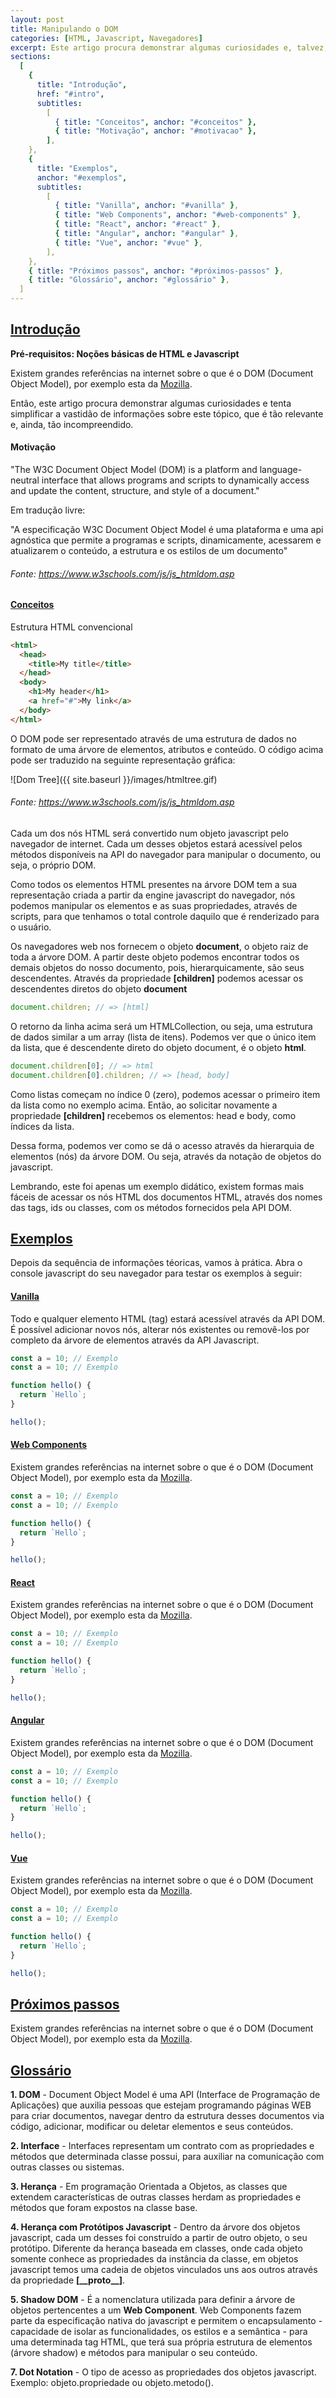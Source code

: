 ```yaml
---
layout: post
title: Manipulando o DOM
categories: [HTML, Javascript, Navegadores]
excerpt: Este artigo procura demonstrar algumas curiosidades e, talvez, tentar simplificar a vastidão de informações sobre este tópico tão relevante e, ainda, tão incompreendido.
sections:
  [
    {
      title: "Introdução",
      href: "#intro",
      subtitles:
        [
          { title: "Conceitos", anchor: "#conceitos" },
          { title: "Motivação", anchor: "#motivacao" },
        ],
    },
    {
      title: "Exemplos",
      anchor: "#exemplos",
      subtitles:
        [
          { title: "Vanilla", anchor: "#vanilla" },
          { title: "Web Components", anchor: "#web-components" },
          { title: "React", anchor: "#react" },
          { title: "Angular", anchor: "#angular" },
          { title: "Vue", anchor: "#vue" },
        ],
    },
    { title: "Próximos passos", anchor: "#próximos-passos" },
    { title: "Glossário", anchor: "#glossário" },
  ]
---
```


## [Introdução](#intro)

**Pré-requisitos: Noções básicas de HTML e Javascript**

Existem grandes referências na internet sobre o que é o DOM \(Document Object Model\), por exemplo esta da [Mozilla](https://developer.mozilla.org/pt-BR/docs/Web/API/Document_Object_Model).

Então, este artigo procura demonstrar algumas curiosidades e tenta simplificar a vastidão de informações sobre este tópico, que é tão relevante e, ainda, tão incompreendido.

#### Motivação

"The W3C Document Object Model (DOM) is a platform and language-neutral interface that allows programs and scripts to dynamically access and update the content, structure, and style of a document."

Em tradução livre:

"A especificação W3C Document Object Model é uma plataforma e uma api agnóstica que permite a programas e scripts, dinamicamente, acessarem e atualizarem o conteúdo, a estrutura e os estilos de um documento"

###### Fonte: https://www.w3schools.com/js/js_htmldom.asp

#### [Conceitos](#conceitos)

Estrutura HTML convencional

```html
<html>
  <head>
    <title>My title</title>
  </head>
  <body>
    <h1>My header</h1>
    <a href="#">My link</a>
  </body>
</html>
```

O DOM pode ser representado através de uma estrutura de dados no formato de uma árvore de elementos, atributos e conteúdo. O código acima pode ser traduzido na seguinte representação gráfica:

![Dom Tree]({{ site.baseurl }}/images/htmltree.gif)

###### Fonte: https://www.w3schools.com/js/js_htmldom.asp

Cada um dos nós HTML será convertido num objeto javascript pelo navegador de internet. Cada um desses objetos estará acessível pelos métodos disponíveis na API do navegador para manipular o documento, ou seja, o próprio DOM.

Como todos os elementos HTML presentes na árvore DOM tem a sua representação criada a partir da engine javascript do navegador, nós podemos manipular os elementos e as suas propriedades, através de scripts, para que tenhamos o total controle daquilo que é renderizado para o usuário.

Os navegadores web nos fornecem o objeto **document**, o objeto raiz de toda a árvore DOM. A partir deste objeto podemos encontrar todos os demais objetos do nosso documento, pois, hierarquicamente, são seus descendentes. Através da propriedade **\[children\]** podemos acessar os descendentes diretos do objeto **document**

```js
document.children; // => [html]
```

O retorno da linha acima será um HTMLCollection, ou seja, uma estrutura de dados similar a um array (lista de itens). Podemos ver que o único item da lista, que é descendente direto do objeto document, é o objeto **html**.

```js
document.children[0]; // => html
document.children[0].children; // => [head, body]
```

Como listas começam no índice 0 (zero), podemos acessar o primeiro item da lista como no exemplo acima. Então, ao solicitar novamente a propriedade **\[children\]** recebemos os elementos: head e body, como índices da lista.

Dessa forma, podemos ver como se dá o acesso através da hierarquia de elementos (nós) da árvore DOM. Ou seja, através da notação de objetos do javascript.

Lembrando, este foi apenas um exemplo didático, existem formas mais fáceis de acessar os nós HTML dos documentos HTML, através dos nomes das tags, ids ou classes, com os métodos fornecidos pela API DOM.

## [Exemplos](#exemplos)

Depois da sequência de informações téoricas, vamos à prática. Abra o console javascript do seu navegador para testar os exemplos à seguir:

#### [Vanilla](#vanilla)

Todo e qualquer elemento HTML (tag) estará acessível através da API DOM. É possível adicionar novos nós, alterar nós existentes ou removê-los por completo da árvore de elementos através da API Javascript.

```js
const a = 10; // Exemplo
const a = 10; // Exemplo

function hello() {
  return `Hello`;
}

hello();
```

#### [Web Components](#web-components)

Existem grandes referências na internet sobre o que é o DOM \(Document Object Model\), por exemplo esta da [Mozilla](https://developer.mozilla.org/pt-BR/docs/Web/API/Document_Object_Model).

```js
const a = 10; // Exemplo
const a = 10; // Exemplo

function hello() {
  return `Hello`;
}

hello();
```

#### [React](#react)

Existem grandes referências na internet sobre o que é o DOM \(Document Object Model\), por exemplo esta da [Mozilla](https://developer.mozilla.org/pt-BR/docs/Web/API/Document_Object_Model).

```js
const a = 10; // Exemplo
const a = 10; // Exemplo

function hello() {
  return `Hello`;
}

hello();
```

#### [Angular](#angular)

Existem grandes referências na internet sobre o que é o DOM \(Document Object Model\), por exemplo esta da [Mozilla](https://developer.mozilla.org/pt-BR/docs/Web/API/Document_Object_Model).

```js
const a = 10; // Exemplo
const a = 10; // Exemplo

function hello() {
  return `Hello`;
}

hello();
```

#### [Vue](#vue)

Existem grandes referências na internet sobre o que é o DOM \(Document Object Model\), por exemplo esta da [Mozilla](https://developer.mozilla.org/pt-BR/docs/Web/API/Document_Object_Model).

```js
const a = 10; // Exemplo
const a = 10; // Exemplo

function hello() {
  return `Hello`;
}

hello();
```

## [Próximos passos](#próximos-passos)

Existem grandes referências na internet sobre o que é o DOM \(Document Object Model\), por exemplo esta da [Mozilla](https://developer.mozilla.org/pt-BR/docs/Web/API/Document_Object_Model).

## [Glossário](#glossário)

**1. DOM** - Document Object Model é uma API (Interface de Programação de Aplicações) que auxilia pessoas que estejam programando páginas WEB para criar documentos, navegar dentro da estrutura desses documentos via código, adicionar, modificar ou deletar elementos e seus conteúdos.

**2. Interface** - Interfaces representam um contrato com as propriedades e métodos que determinada classe possui, para auxiliar na comunicação com outras classes ou sistemas.

**3. Herança** - Em programação Orientada a Objetos, as classes que extendem características de outras classes herdam as propriedades e métodos que foram expostos na classe base.

**4. Herança com Protótipos Javascript** - Dentro da árvore dos objetos javascript, cada um desses foi construído a partir de outro objeto, o seu protótipo. Diferente da herança baseada em classes, onde cada objeto somente conhece as propriedades da instância da classe, em objetos javascript temos uma cadeia de objetos vinculados uns aos outros através da propriedade **\[\_\_proto\_\_\]**.

**5. Shadow DOM** - É a nomenclatura utilizada para definir a árvore de objetos pertencentes a um **Web Component**. Web Components fazem parte da especificação nativa do javascript e permitem o encapsulamento - capacidade de isolar as funcionalidades, os estilos e a semântica - para uma determinada tag HTML, que terá sua própria estrutura de elementos (árvore shadow) e métodos para manipular o seu conteúdo.

**7. Dot Notation** - O tipo de acesso as propriedades dos objetos javascript. Exemplo: objeto.propriedade ou objeto.metodo().

